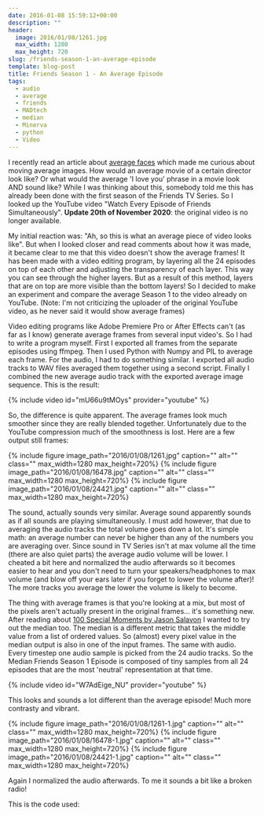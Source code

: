 ```yaml
---
date: 2016-01-08 15:59:12+00:00
description: ""
header:
  image: 2016/01/08/1261.jpg
  max_width: 1280
  max_height: 720
slug: /friends-season-1-an-average-episode
template: blog-post
title: Friends Season 1 - An Average Episode
tags:
  - audio
  - average
  - friends
  - MADtech
  - median
  - Minerva
  - python
  - Video
---
```


I recently read an article about [average faces](http://www.engadget.com/2015/11/16/face-detection-tech-inanimate-objects-human/) which made me curious about moving average images. How would an average movie of a certain director look like? Or what would the average 'I love you' phrase in a movie look AND sound like? While I was thinking about this, somebody told me this has already been done with the first season of the Friends TV Series. So I looked up the YouTube video "Watch Every Episode of Friends Simultaneously". **Update 20th of November 2020**: the original video is no longer available.

My initial reaction was: "Ah, so this is what an average piece of video looks like". But when I looked closer and read comments about how it was made, it became clear to me that this video doesn't show the average frames! It has been made with a video editing program, by layering all the 24 episodes on top of each other and adjusting the transparency of each layer. This way you can see through the higher layers. But as a result of this method, layers that are on top are more visible than the bottom layers! So I decided to make an experiment and compare the average Season 1 to the video already on YouTube. (Note: I'm not criticizing the uploader of the original YouTube video, as he never said it would show average frames)

Video editing programs like Adobe Premiere Pro or After Effects can't (as far as I know) generate average frames from several input video's. So I had to write a program myself. First I exported all frames from the separate episodes using ffmpeg. Then I used Python with Numpy and PIL to average each frame. For the audio, I had to do something similar. I exported all audio tracks to WAV files averaged them together using a second script. Finally I combined the new average audio track with the exported average image sequence. This is the result:

{% include video id="mU66u9tMOys" provider="youtube" %}

So, the difference is quite apparent. The average frames look much smoother since they are really blended together. Unfortunately due to the YouTube compression much of the smoothness is lost. Here are a few output still frames:

{% include figure image_path="2016/01/08/1261.jpg" caption="" alt="" class="" max_width=1280 max_height=720%}
{% include figure image_path="2016/01/08/16478.jpg" caption="" alt="" class="" max_width=1280 max_height=720%}
{% include figure image_path="2016/01/08/24421.jpg" caption="" alt="" class="" max_width=1280 max_height=720%}

The sound, actually sounds very similar. Average sound apparently sounds as if all sounds are playing simultaneously. I must add however, that due to averaging the audio tracks the total volume goes down a lot. It's simple math: an average number can never be higher than any of the numbers you are averaging over. Since sound in TV Series isn't at max volume all the time (there are also quiet parts) the average audio volume will be lower. I cheated a bit here and normalized the audio afterwards so it becomes easier to hear and you don't need to turn your speakers/headphones to max volume (and blow off your ears later if you forget to lower the volume after)! The more tracks you average the lower the volume is likely to become.

The thing with average frames is that you're looking at a mix, but most of the pixels aren't actually present in the original frames... it's something new. After reading about [100 Special Moments by Jason Salavon](http://www.cabinetmagazine.org/issues/15/salavon.php) I wanted to try out the median too. The median is a different metric that takes the middle value from a list of ordered values. So (almost) every pixel value in the median output is also in one of the input frames. The same with audio. Every timestep one audio sample is picked from the 24 audio tracks. So the Median Friends Season 1 Episode is composed of tiny samples from all 24 episodes that are the most 'neutral' representation at that time.

{% include video id="W7AdEige_NU" provider="youtube" %}

This looks and sounds a lot different than the average episode! Much more contrasty and vibrant.

{% include figure image_path="2016/01/08/1261-1.jpg" caption="" alt="" class="" max_width=1280 max_height=720%}
{% include figure image_path="2016/01/08/16478-1.jpg" caption="" alt="" class="" max_width=1280 max_height=720%}
{% include figure image_path="2016/01/08/24421-1.jpg" caption="" alt="" class="" max_width=1280 max_height=720%}

Again I normalized the audio afterwards. To me it sounds a bit like a broken radio!

This is the code used:
<script src="https://gist.github.com/Jip-Hop/112ef3a24eaa4d87767a.js"></script>
<script src="https://gist.github.com/Jip-Hop/c69c10da6f5376502b51.js"></script>
<script src="https://gist.github.com/Jip-Hop/c70319c0e0eb5bae0bc7.js"></script>